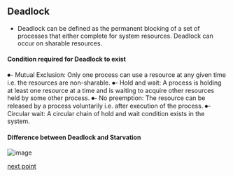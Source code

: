 ## Deadlock 
- Deadlock can be defined as the permanent blocking of a set of processes that either complete for system resources. Deadlock can occur on sharable resources.

#### Condition required for Deadlock to exist

  ⏺- Mutual Exclusion: Only one process can use a resource at any given time i.e. the resources are non-sharable.
  ⏺- Hold and wait: A process is holding at least one resource at a time and is waiting to acquire other resources held by some other process.
  ⏺- No preemption: The resource can be released by a process voluntarily i.e. after execution of the process.
  ⏺- Circular wait: A circular chain of hold and wait condition exists in the system.
  
  
  #### Difference between Deadlock and Starvation
  ![image](https://user-images.githubusercontent.com/93985255/206487868-d6566dbc-735a-4538-9f7c-c4d960e24987.png)



[next point](https://github.com/prashantjagtap2909/OS/blob/main/Topics/Synchronization%20and%20Concurrency%20control/09%20-%20Deadlock%20Prevention.md)
